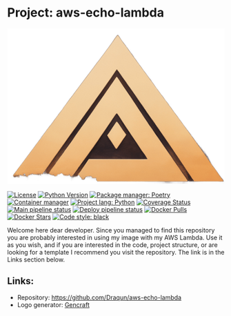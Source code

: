# Project: aws-echo-lambda
![Logo](https://github.com/Draqun/aws-echo-lambda/blob/fe8ed56183402a0506f7e08caaed58245347cd92/docs/_static/ai_logo.png?raw=true "aws-echo-lambda")

[![License](https://img.shields.io/badge/License-BSD%203--Clause-blue.svg)](https://opensource.org/licenses/BSD-3-Clause)
[![Python Version](https://img.shields.io/badge/Python-3.11-blue)](https://www.python.org/downloads/release)
[![Package manager: Poetry](https://img.shields.io/badge/Package%20manager-Poetry-50C8F7)](https://python-poetry.org/)
[![Container manager](https://img.shields.io/badge/Container%20manager-Docker-049cec?logo=docker)](https://www.docker.com)
[![Project lang: Python](https://img.shields.io/badge/Project%20lang-Python-306998?logo=python&labelColor=FFe873)](https://www.python.org/)
[![Coverage Status](https://coveralls.io/repos/github/Draqun/aws-echo-lambda/badge.svg?branch=master)](https://coveralls.io/github/Draqun/aws-echo-lambda?branch=master)
[![Main pipeline status](https://github.com/Draqun/aws-echo-lambda/actions/workflows/main_pipeline.yaml/badge.svg)](https://github.com/Draqun/aws-echo-lambda/actions)
[![Deploy pipeline status](https://github.com/Draqun/aws-echo-lambda/actions/workflows/deploy_pipeline.yaml/badge.svg)](https://github.com/Draqun/aws-echo-lambda/actions)
[![Docker Pulls](https://img.shields.io/docker/pulls/draqun/aws-echo-lambda.svg)](https://hub.docker.com/r/draqun/aws-echo-lambda)
[![Docker Stars](https://img.shields.io/docker/stars/draqun/aws-echo-lambda.svg)](https://hub.docker.com/r/draqun/aws-echo-lambda)
[![Code style: black](https://img.shields.io/badge/Code%20style-black-000000.svg)](https://github.com/psf/black)

Welcome here dear developer. Since you managed to find this repository you are probably interested in using my image with my AWS Lambda. Use it as you wish, and if you are interested in the code, project structure, or are looking for a template I recommend you visit the repository. The link is in the Links section below.

## Links:
- Repository: https://github.com/Draqun/aws-echo-lambda
- Logo generator: [Gencraft](https://gencraft.com)